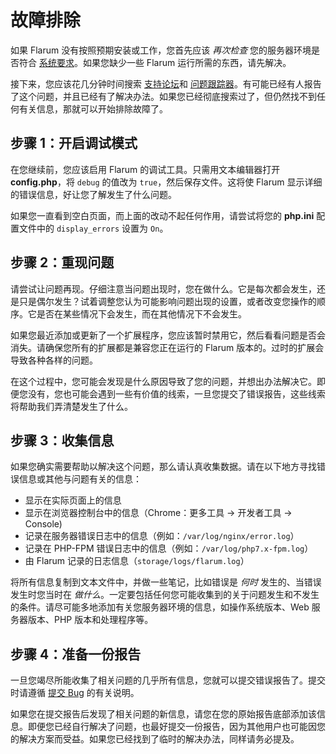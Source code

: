 # 故障排除

如果 Flarum 没有按照预期安装或工作，您首先应该 *再次检查* 您的服务器环境是否符合 [系统要求](install.md#server-requirements)。如果您缺少一些 Flarum 运行所需的东西，请先解决。

接下来，您应该花几分钟时间搜索 [支持论坛](https://discuss.flarum.org/t/support)和 [问题跟踪器](https://github.com/flarum/core/issues)。有可能已经有人报告了这个问题，并且已经有了解决办法。如果您已经彻底搜索过了，但仍然找不到任何有关信息，那就可以开始排除故障了。

## 步骤 1：开启调试模式

在您继续前，您应该启用 Flarum 的调试工具。只需用文本编辑器打开 **config.php**，将 `debug` 的值改为 `true`，然后保存文件。这将使 Flarum 显示详细的错误信息，好让您了解发生了什么问题。

如果您一直看到空白页面，而上面的改动不起任何作用，请尝试将您的 **php.ini** 配置文件中的 `display_errors` 设置为 `On`。

## 步骤 2：重现问题

请尝试让问题再现。仔细注意当问题出现时，您在做什么。它是每次都会发生，还是只是偶尔发生？试着调整您认为可能影响问题出现的设置，或者改变您操作的顺序。它是否在某些情况下会发生，而在其他情况下不会发生。

如果您最近添加或更新了一个扩展程序，您应该暂时禁用它，然后看看问题是否会消失。请确保您所有的扩展都是兼容您正在运行的 Flarum 版本的。过时的扩展会导致各种各样的问题。

在这个过程中，您可能会发现是什么原因导致了您的问题，并想出办法解决它。即便您没有，您也可能会遇到一些有价值的线索，一旦您提交了错误报告，这些线索将帮助我们弄清楚发生了什么。

## 步骤 3：收集信息

如果您确实需要帮助以解决这个问题，那么请认真收集数据。请在以下地方寻找错误信息或其他与问题有关的信息：

* 显示在实际页面上的信息
* 显示在浏览器控制台中的信息（Chrome：更多工具 -> 开发者工具 -> Console)
* 记录在服务器错误日志中的信息（例如：`/var/log/nginx/error.log`）
* 记录在 PHP-FPM 错误日志中的信息（例如：`/var/log/php7.x-fpm.log`）
* 由 Flarum 记录的日志信息（`storage/logs/flarum.log`）

将所有信息复制到文本文件中，并做一些笔记，比如错误是 *何时* 发生的、当错误发生时您当时在 *做什么*。一定要包括任何您可能收集到的关于问题发生和不发生的条件。请尽可能多地添加有关您服务器环境的信息，如操作系统版本、Web 服务器版本、PHP 版本和处理程序等。

## 步骤 4：准备一份报告

一旦您竭尽所能收集了相关问题的几乎所有信息，您就可以提交错误报告了。提交时请遵循 [提交 Bug](bugs.md) 的有关说明。

如果您在提交报告后发现了相关问题的新信息，请您在您的原始报告底部添加该信息。即便您已经自行解决了问题，也最好提交一份报告，因为其他用户也可能因您的解决方案而受益。如果您已经找到了临时的解决办法，同样请务必提及。
